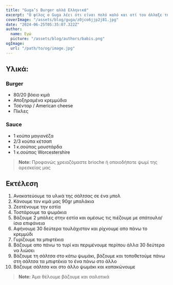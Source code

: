 ```yaml
---
title: "Guga’s Burger αλλά Ελληνικά"
excerpt: "Ο φίλος ο Guga λέει ότι είναι πολύ καλό και οτί του άλλαξε τη ζωή. Οπότε πάρε ένα απλοποιημένο."
coverImage: "/assets/blog/guga/z0jco6jjp2j81.jpg"
date: "2024-06-25T05:35:07.322Z"
author:
  name: Εγώ
  picture: "/assets/blog/authors/babis.png"
ogImage:
  url: "/path/to/og/image.jpg"
---
```

## Υλικά:

### Burger
- 80/20 βόειο κιμά
- Αποξηραμένα κρεμμύδια 
- Τσένταρ / American cheese
- Πίκλες
 
### Sauce
- 1 κούπα μαγιονέζα
- 2/3 κούπα κέτσαπ
- 1 κ.σούπας μουστάρδα
- 1 κ.σούπας Worcestershire 

> **Note:** Προφανώς χρειαζόμαστε brioche ή οποιοδήποτε ψωμί της αρεσκείας μας

## Εκτέλεση
1. Ανακατεύουμε τα υλικά της σάλτσας σε ένα μπολ
2. Κάνουμε τον κιμά μας 90gr μπαλάκια
3. Ζεστένουμε την εστία 
4. Τοστάρουμε τα ψωμάκια
5. Βάζουμε 2 μπάλες στην εστία και αμέσως τις πιέζουμε με σπάτουλα/ ίσια επιφάνεια
6. Αφήνουμε 30 δεύτερα τουλάχιστον  και ρίχνουμε απο πάνω το κρεμμύδι
7. Γυρίζουμε τα μπιφτέκια
8. Βάζουμε απο πάνω το τυρί και περιμένουμε περίπου άλλα 30 δεύτερα να λιώσει
9. Βάζουμε τη σάλτσα στο κάτω ψωμάκι, βάζουμε και τοποθετούμε πάνω στη σάλτσα τα μπιφτέκια το ένα πάνω στο άλλο
10. Βάζουμε σάλτσα και στο άλλο ψωμάκι και καπακώνουμε

> **Note:** Άμα θέλουμε βάζουμε και σαλατικά
